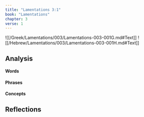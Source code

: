 ```yaml
---
title: "Lamentations 3:1"
book: "Lamentations"
chapter: 3
verse: 1
---
```

![[/Greek/Lamentations/003/Lamentations-003-001G.md#Text]]
![[/Hebrew/Lamentations/003/Lamentations-003-001H.md#Text]]

## Analysis

#### Words

#### Phrases

#### Concepts

## Reflections
